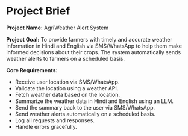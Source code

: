 # Project Brief

**Project Name:** AgriWeather Alert System

**Project Goal:** To provide farmers with timely and accurate weather information in Hindi and English via SMS/WhatsApp to help them make informed decisions about their crops. The system automatically sends weather alerts to farmers on a scheduled basis.

**Core Requirements:**

*   Receive user location via SMS/WhatsApp.
*   Validate the location using a weather API.
*   Fetch weather data based on the location.
*   Summarize the weather data in Hindi and English using an LLM.
*   Send the summary back to the user via SMS/WhatsApp.
*   Send weather alerts automatically on a scheduled basis.
*   Log all requests and responses.
*   Handle errors gracefully.
